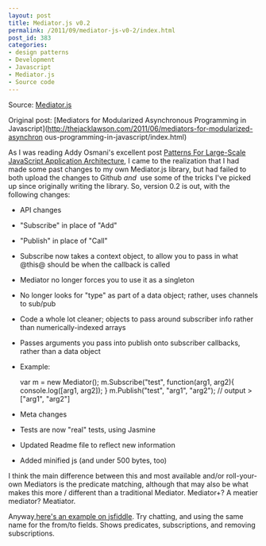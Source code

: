 ```yaml
---
layout: post
title: Mediator.js v0.2
permalink: /2011/09/mediator-js-v0-2/index.html
post_id: 383
categories: 
- design patterns
- Development
- Javascript
- Mediator.js
- Source code
---
```

Source: [Mediator.js](https://github.com/ajacksified/Mediator.js)

Original post: [Mediators for Modularized Asynchronous Programming in 
Javascript](http://thejacklawson.com/2011/06/mediators-for-modularized-asynchron
ous-programming-in-javascript/index.html)

As I was reading Addy Osmani's excellent post 
[Patterns For Large-Scale JavaScript Application 
Architecture](http://addyosmani.com/largescalejavascript/),
I came to the realization that I had made some past changes to my own 
Mediator.js library, but had failed to both upload the changes to Github _and_ 
use some of the tricks I've picked up since originally writing the library. So, 
version 0.2 is out, with the following changes:


* API changes
* "Subscribe" in place of "Add"
* "Publish" in place of "Call"
* Subscribe now takes a context object, to allow you to pass in what @this@ 
should be when the callback is called
* Mediator no longer forces you to use it as a singleton
* No longer looks for "type" as part of a data object; rather, uses channels to 
sub/pub
* Code a whole lot cleaner; objects to pass around subscriber info rather than 
numerically-indexed arrays
* Passes arguments you pass into publish onto subscriber callbacks, rather than 
a data object
* Example:

    var m = new Mediator();
    m.Subscribe("test", function(arg1, arg2){ console.log([arg1, arg2]); }
    m.Publish("test", "arg1", "arg2");
    // output > ["arg1", "arg2"]

* Meta changes
* Tests are now "real" tests, using Jasmine
* Updated Readme file to reflect new information
* Added minified js (and under 500 bytes, too)

I think the main difference between this and most available and/or 
roll-your-own Mediators is the predicate matching, although that may also be 
what makes this more / different than a traditional Mediator. Mediator+? A 
meatier mediator? Meatiator.

Anyway,[here's an example on 
jsfiddle](http://jsfiddle.net/ajacksified/dCwaK/3/). Try chatting, and using 
the same name for the from/to fields.  Shows predicates, subscriptions, and 
removing subscriptions.
